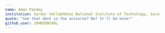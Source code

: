 ```yaml
---
name: Aman Pandey
institution: Sardar Vallabhbhai National Institute of Technology, Surat
quote: "See that dent in the universe? No? It'll be mine!"
github_user: JOHNSONCARL
---
```


